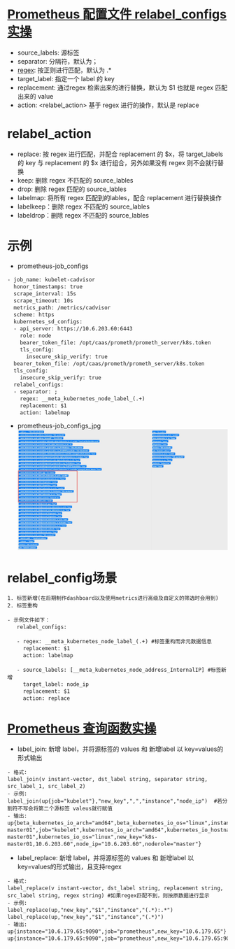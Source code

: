 # [Prometheus 配置文件 relabel_configs 实操](https://prometheus.io/docs/prometheus/latest/configuration/configuration/#relabel_config)
- source_labels: 源标签
- separator: 分隔符，默认为；
- [regex](https://github.com/google/re2/wiki/Syntax): 按正则进行匹配，默认为 .*
- target_label: 指定一个 label 的 key
- replacement: 通过regex 检索出来的进行替换，默认为 $1 也就是 regex 匹配出来的 value
- action: <relabel_action>  基于 regex 进行的操作，默认是 replace
# relabel_action
- replace: 按 regex 进行匹配，并配合 replacement 的 $x，将 target_labels 的 key 与 replacement 的 $x 进行组合，另外如果没有 regex 则不会就行替换
- keep: 删除 regex 不匹配的 source_lables
- drop: 删除 regex 匹配的 source_lables
- labelmap: 将所有 regex 匹配到的lables，配合 replacement 进行替换操作
- labelkeep：删除 regex 不匹配的 source_lables
- labeldrop：删除 regex 不匹配的 source_lables

# 示例
- prometheus-job_configs
```
- job_name: kubelet-cadvisor
  honor_timestamps: true
  scrape_interval: 15s
  scrape_timeout: 10s
  metrics_path: /metrics/cadvisor
  scheme: https
  kubernetes_sd_configs:
  - api_server: https://10.6.203.60:6443
    role: node
    bearer_token_file: /opt/caas/prometh/prometh_server/k8s.token
    tls_config:
      insecure_skip_verify: true
  bearer_token_file: /opt/caas/prometh/prometh_server/k8s.token
  tls_config:
    insecure_skip_verify: true
  relabel_configs:
  - separator: ;
    regex: __meta_kubernetes_node_label_(.+)
    replacement: $1
    action: labelmap
 ```
 - prometheus-job_configs_jpg
 ![kubelet-job](https://raw.githubusercontent.com/bertreyking/monitor/master/prometheus/exporter/blackbox_exporter/labels.jpg)
 
 # relabel_config场景
 ```
 1. 标签新增(在后期制作dashboard以及使用metrics进行高级及自定义的筛选时会用到)
 2. 标签重构

- 示例文件如下：
    relabel_configs:
    
    - regex: __meta_kubernetes_node_label_(.+) #标签重构而非元数据信息
      replacement: $1
      action: labelmap
  
    - source_labels: [__meta_kubernetes_node_address_InternalIP] #标签新增
      target_label: node_ip
      replacement: $1
      action: replace
 ```
 
 # [Prometheus 查询函数实操 ](https://prometheus.io/docs/prometheus/latest/querying/functions/)
 - label_join: 新增 label，并将源标签的 values 和 新增label 以 key=values的形式输出
 ```
 - 格式:
 label_join(v instant-vector, dst_label string, separator string, src_label_1, src_label_2)
 - 示例:
label_join(up{job="kubelet"},"new_key",",","instance","node_ip")  #若分割符不写会将第二个源标签 valeus就行赋值
 - 输出:
up{beta_kubernetes_io_arch="amd64",beta_kubernetes_io_os="linux",instance="k8s-master01",job="kubelet",kubernetes_io_arch="amd64",kubernetes_io_hostname="k8s-master01",kubernetes_io_os="linux",new_key="k8s-master01,10.6.203.60",node_ip="10.6.203.60",noderole="master"}
 ```
 
 - label_replace: 新增 label，并将源标签的 values 和 新增label 以 key=values的形式输出，且支持regex
 ```
 - 格式:
 label_replace(v instant-vector, dst_label string, replacement string, src_label string, regex string) #如果regex匹配不到，则按原数据进行显示
 - 示例:
 label_replace(up,"new_key","$1","instance","(.*):.*")
 label_replace(up,"new_key","$1","instance","(.*)")
 - 输出:
 up{instance="10.6.179.65:9090",job="prometheus",new_key="10.6.179.65"}
 up{instance="10.6.179.65:9090",job="prometheus",new_key="10.6.179.65:9090"}
 
 ```
 
 

